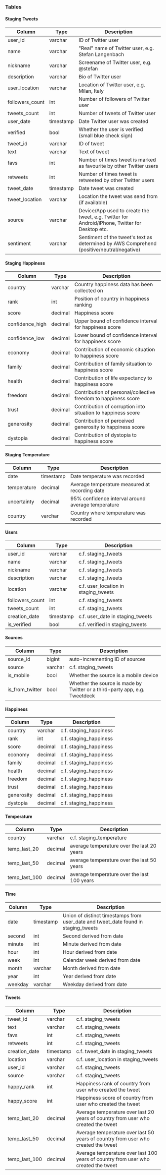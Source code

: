 

### Tables

#### Staging Tweets

| Column         | Type      | Description |
| -------------- | --------- | ----------------------------------------------------
| user_id        | varchar   | ID of Twitter user
| name           | varchar   | "Real" name of Twitter user, e.g. Stefan Langenbach
| nickname       | varchar   | Screename of Twitter user, e.g. @stefan
| description    | varchar   | Bio of Twitter user
| user_location  | varchar   | Location of Twitter user, e.g. Milan, Italy
| followers_count| int       | Number of followers of Twitter user
| tweets_count   | int       | Number of tweets of Twitter user
| user_date      | timestamp | Date Twitter user was created
| verified       | bool      | Whether the user is verified (small blue check sign)
| tweet_id       | varchar   | ID of tweet
| text           | varchar   | Text of tweet
| favs           | int       | Number of times tweet is marked as favourite by other Twitter users
| retweets       | int       | Number of times tweet is retweeted by other Twitter users
| tweet_date     | timestamp | Date tweet was created
| tweet_location | varchar   | Location the tweet was send from (if available)
| source         | varchar   | Device/App used to create the tweet, e.g. Twitter for Android/iPhone, Twitter for Desktop etc.
| sentiment      | varchar   | Sentiment of the tweet's text as determined by AWS Comprehend (positive/neutral/negative)

#### Staging Happiness

| Column | Type | Description |
| --- | --- | --- 
| country | varchar | Country happiness data has been collected on
| rank | int | Position of country in happiness ranking
| score | decimal | Happiness score
| confidence_high | decimal | Upper bound of confidence interval for happiness score
| confidence_low | decimal | Lower bound of confidence interval for happiness score
| economy | decimal | Contribution of economic situation to happiness score
| family | decimal | Contribution of family situation to happiness score
| health | decimal | Contribution of life expectancy to happiness score
| freedom | decimal | Contribution of personal/collective freedom to happiness score
| trust | decimal | Contribution of corruption into situation to happiness score
| generosity | decimal | Contribution of perceived generosity to happiness score
| dystopia | decimal | Contribution of dystopia to happiness score

#### Staging Temperature

| Column | Type | Description |
| --- | --- | --- 
date | timestamp | Date temperature was recorded
temperature | decimal | Average temperature measured at recording date
uncertainty | decimal | 95% confidence interval around average temperature
country | varchar | Country where temperature was recorded

#### Users
| Column | Type | Description |
| --- | --- | --- 
| user_id | varchar | c.f. staging_tweets
| name | varchar | c.f. staging_tweets
| nickname | varchar | c.f. staging_tweets
| description | varchar | c.f. staging_tweets
| location | varchar | c.f. user_location in staging_tweets
| followers_count | int | c.f. staging_tweets
| tweets_count | int | c.f. staging_tweets
| creation_date | timestamp | c.f. user_date in staging_tweets
| is_verified | bool | c.f. verified in staging_tweets

#### Sources
| Column | Type | Description |
| --- | --- | --- 
source_id | bigint | auto-incrementing ID of sources
source | varchar | c.f. staging_tweets
is_mobile | bool | Whether the source is a mobile device
is_from_twitter | bool | Whether the source is made by Twitter or a third-party app, e.g. Tweetdeck

#### Happiness
| Column | Type | Description |
| --- | --- | ---
| country | varchar | c.f. staging_happiness
| rank | int | c.f. staging_happiness
| score | decimal | c.f. staging_happiness
| economy | decimal | c.f. staging_happiness
| family | decimal | c.f. staging_happiness
| health | decimal | c.f. staging_happiness
| freedom | decimal | c.f. staging_happiness
| trust | decimal | c.f. staging_happiness
| generosity | decimal | c.f. staging_happiness
| dystopia | decimal | c.f. staging_happiness

#### Temperature
| Column | Type | Description |
| --- | --- | ---
| country | varchar | c.f. staging_temperature
| temp_last_20 | decimal | average temperature over the last 20 years
| temp_last_50 | decimal | average temperature over the last 50 years
| temp_last_100 | decimal | average temperature over the last 100 years

#### Time
| Column | Type | Description |
| --- | --- | ---
| date | timestamp | Union of distinct timestamps from user_date and tweet_date found in staging_tweets
| second | int | Second derived from date
| minute | int | Minute derived from date
| hour | int | Hour derived from date
| week | int | Calendar week derived from date
| month | varchar | Month derived from date
| year | int | Year derived from date
| weekday | varchar | Weekday derived from date

#### Tweets
| Column | Type | Description |
| --- | --- | ---
| tweet_id | varchar | c.f. staging_tweets
| text | varchar | c.f. staging_tweets
| favs | int | c.f. staging_tweets
| retweets | int | c.f. staging_tweets
| creation_date | timestamp | c.f. tweet_date in staging_tweets
| location | varchar | c.f. user_location in staging_tweets
| user_id | varchar | c.f. staging_tweets
| source | varchar | c.f. staging_tweets
| happy_rank | int | Happiness rank of country from user who created the tweet
| happy_score | int | Happiness score of country from user who created the tweet
| temp_last_20 | decimal | Average temperature over last 20 years of country from user who created the tweet
| temp_last_50 | decimal | Average temperature over last 50 years of country from user who created the tweet
| temp_last_100 | decimal | Average temperature over last 100 years of country from user who created the tweet
